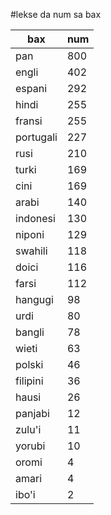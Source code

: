 #lekse da num sa bax

| bax | num |
|-----|-----|
| pan | 800 |
| engli | 402 |
| espani | 292 |
| hindi | 255 |
| fransi | 255 |
| portugali | 227 |
| rusi | 210 |
| turki | 169 |
| cini | 169 |
| arabi | 140 |
| indonesi | 130 |
| niponi | 129 |
| swahili | 118 |
| doici | 116 |
| farsi | 112 |
| hangugi | 98 |
| urdi | 80 |
| bangli | 78 |
| wieti | 63 |
| polski | 46 |
| filipini | 36 |
| hausi | 26 |
| panjabi | 12 |
| zulu'i | 11 |
| yorubi | 10 |
| oromi | 4 |
| amari | 4 |
| ibo'i | 2 |
